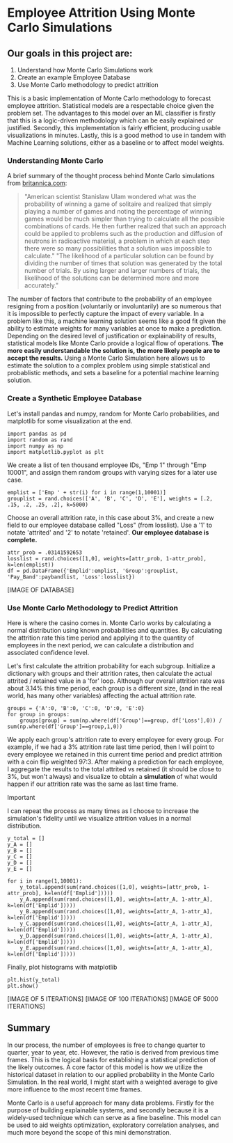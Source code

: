 # Employee Attrition Using Monte Carlo Simulations
## Our goals in this project are:
1. Understand how Monte Carlo Simulations work
2. Create an example Employee Database
3. Use Monte Carlo methodology to predict attrition

This is a basic implementation of Monte Carlo methodology to forecast employee attrition. Statistical models are a respectable choice given the problem set. The advantages to this model over an ML classifier is firstly that this is a logic-driven methodology which can be easily explained or justified. Secondly, this implementation is fairly efficient, producing usable visualizations in minutes. Lastly, this is a good method to use in tandem with Machine Learning solutions, either as a baseline or to affect model weights.

### Understanding Monte Carlo

A brief summary of the thought process behind Monte Carlo simulations from [britannica.com](https://www.britannica.com/science/Monte-Carlo-method):

> "American scientist Stanislaw Ulam wondered what was the probability of winning a game of solitaire and realized that simply playing a number of games and noting the percentage of winning games would be much simpler than trying to calculate all the possible combinations of cards. He then further realized that such an approach could be applied to problems such as the production and diffusion of neutrons in radioactive material, a problem in which at each step there were so many possibilities that a solution was impossible to calculate."
> "The likelihood of a particular solution can be found by dividing the number of times that solution was generated by the total number of trials. By using larger and larger numbers of trials, the likelihood of the solutions can be determined more and more accurately."

The number of factors that contribute to the probability of an employee resigning from a position (voluntarily or involuntarily) are so numerous that it is impossible to perfectly capture the impact of every variable. In a problem like this, a machine learning solution seems like a good fit given the ability to estimate weights for many variables at once to make a prediction. Depending on the desired level of justification or explainability of results, statistical models like Monte Carlo provide a logical flow of operations. __The more easily understandable the solution is, the more likely people are to accept the results.__ Using a Monte Carlo Simulation here allows us to estimate the solution to a complex problem using simple statistical and probablistic methods, and sets a baseline for a potential machine learning solution.

### Create a Synthetic Employee Database

Let's install pandas and numpy, random for Monte Carlo probabilities, and matplotlib for some visualization at the end.

    import pandas as pd
    import random as rand
    import numpy as np
    import matplotlib.pyplot as plt

We create a list of ten thousand employee IDs, "Emp 1" through "Emp 10001", and assign them random groups with varying sizes for a later use case.

    emplist = ['Emp ' + str(i) for i in range(1,10001)]
    grouplist = rand.choices(['A', 'B', 'C', 'D', 'E'], weights = [.2, .15, .2, .25, .2], k=5000)

Choose an overall attrition rate, in this case about 3%, and create a new field to our employee database called "Loss" (from losslist). Use a '1' to notate 'attrited' and '2' to notate 'retained'. __Our employee database is complete.__ 

    attr_prob = .03141592653
    losslist = rand.choices([1,0], weights=[attr_prob, 1-attr_prob], k=len(emplist))
    df = pd.DataFrame({'Emplid':emplist, 'Group':grouplist, 'Pay_Band':paybandlist, 'Loss':losslist})

[IMAGE OF DATABASE]

### Use Monte Carlo Methodology to Predict Attrition

Here is where the casino comes in. Monte Carlo works by calculating a normal distribution using known probabilities and quantities. By calculating the attrition rate this time period and applying it to the quantity of employees in the next period, we can calculate a distribution and associated confidence level.

Let's first calculate the attrition probability for each subgroup. Initialize a dictionary with groups and their attrition rates, then calculate the actual attrited / retained value in a 'for' loop. Although our overall attrition rate was about 3.14% this time period, each group is a different size, (and in the real world, has many other variables) affecting the actual attrition rate.

    groups = {'A':0, 'B':0, 'C':0, 'D':0, 'E':0}
    for group in groups:
        groups[group] = sum(np.where(df['Group']==group, df['Loss'],0)) / sum(np.where(df['Group']==group,1,0))

We apply each group's attrition rate to every employee for every group. For example, if we had a 3% attrition rate last time period, then I will point to every employee we retained in this current time period and predict attrition with a coin flip weighted 97:3. After making a prediction for each employee, I aggregate the results to the total attrited vs retained (it should be close to 3%, but won't always) and visualize to obtain a __simulation__ of what would happen if our attrition rate was the same as last time frame.

> [!IMPORTANT]
> I can repeat the process as many times as I choose to increase the simulation's fidelity until we visualize attrition values in a normal distribution.

    y_total = []
    y_A = []
    y_B = []
    y_C = []
    y_D = []
    y_E = []

    for i in range(1,10001):
        y_total.append(sum(rand.choices([1,0], weights=[attr_prob, 1-attr_prob], k=len(df['Emplid']))))
        y_A.append(sum(rand.choices([1,0], weights=[attr_A, 1-attr_A], k=len(df['Emplid']))))
        y_B.append(sum(rand.choices([1,0], weights=[attr_A, 1-attr_A], k=len(df['Emplid']))))
        y_C.append(sum(rand.choices([1,0], weights=[attr_A, 1-attr_A], k=len(df['Emplid']))))
        y_D.append(sum(rand.choices([1,0], weights=[attr_A, 1-attr_A], k=len(df['Emplid']))))
        y_E.append(sum(rand.choices([1,0], weights=[attr_A, 1-attr_A], k=len(df['Emplid']))))

Finally, plot histograms with matplotlib

    plt.hist(y_total)
    plt.show()

[IMAGE OF 5 ITERATIONS] [IMAGE OF 100 ITERATIONS] [IMAGE OF 5000 ITERATIONS]

## Summary

In our process, the number of employees is free to change quarter to quarter, year to year, etc. However, the ratio is derived from previous time frames. This is the logical basis for establishing a statistical prediction of the likely outcomes. A core factor of this model is how we utilize the historical dataset in relation to our applied probability in the Monte Carlo Simulation. In the real world, I might start with a weighted average to give more influence to the most recent time frames.

Monte Carlo is a useful approach for many data problems. Firstly for the purpose of building explainable systems, and secondly because it is a widely-used technique which can serve as a fine baseline. This model can be used to aid weights optimization, exploratory correlation analyses, and much more beyond the scope of this mini demonstration.
